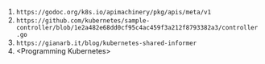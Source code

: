 1. `https://godoc.org/k8s.io/apimachinery/pkg/apis/meta/v1`
2. `https://github.com/kubernetes/sample-controller/blob/1e2a482e68dd0cf95c4ac459f3a212f8793382a3/controller.go`
3. `https://gianarb.it/blog/kubernetes-shared-informer`
4. \<Programming Kubernetes\>
